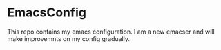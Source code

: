 # EmacsConfig
This repo contains my emacs configuration. I am a new emacser and will make improvemnts on my config gradually.
